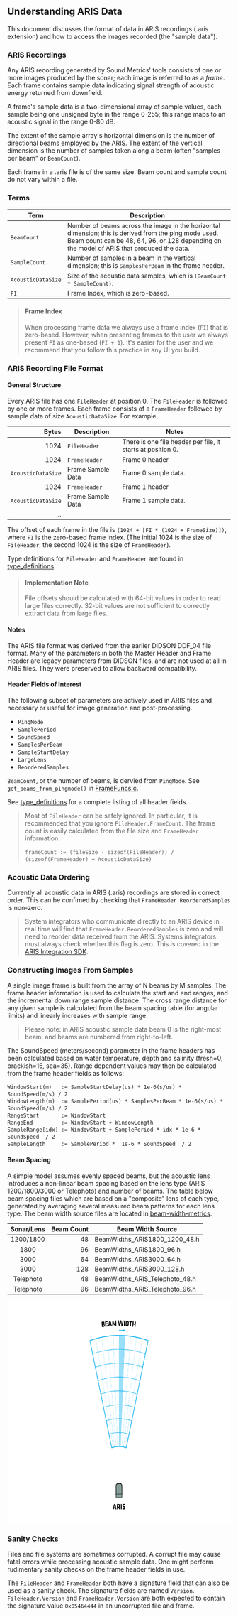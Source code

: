 ## Understanding ARIS Data

This document discusses the format of data in ARIS recordings (.aris extension) and how to
access the images recorded (the "sample data").

### ARIS Recordings

Any ARIS recording generated by Sound Metrics' tools consists of one or
more images produced by the sonar; each image is referred to as a *frame*. Each
frame contains sample data indicating signal strength of acoustic energy
returned from downfield.

A frame's sample data is a two-dimensional array of sample values,
each sample being one unsigned byte in the range 0-255; this range maps
to an acoustic signal in the range 0-80 dB.

The extent of the sample array's horizontal dimension is the number of
directional beams employed by the ARIS.
The extent of the vertical dimension is the number of samples
taken along a beam (often "samples per beam" or `BeamCount`).

Each frame in a .aris file is of the same size. Beam count and sample count
do not vary within a file.

### Terms

| Term | Description |
| ----- | ----- |
| `BeamCount`  | Number of beams across the image in the horizontal dimension; this is derived from the ping mode used. Beam count can be 48, 64, 96, or 128 depending on the model of ARIS that produced the data. |
| `SampleCount`| Number of samples in a beam in the vertical dimension; this is `SamplesPerBeam` in the frame header.
| `AcousticDataSize`  | Size of the acoustic data samples, which is `(BeamCount * SampleCount)`. |
| `FI` | Frame Index, which is zero-based.

> #### Frame Index
> When processing frame data we always use a frame index (`FI`) that is zero-based.
> However, when presenting frames to the user we always present `FI` as one-based
> (`FI + 1`).
> It's easier for the user and we recommend that you follow this practice in any UI
> you build.  

### ARIS Recording File Format

#### General Structure

Every ARIS file has one `FileHeader` at position 0.
The `FileHeader` is followed by one or more frames.
Each frame consists of a `FrameHeader` followed by sample
data of size `AcousticDataSize`. For example,

| Bytes | Description | Notes |
| -----: | ----- | ----- |
| 1024 | `FileHeader` | There is one file header per file, it starts at position 0. |
| 1024 | `FrameHeader` | Frame 0 header |
| `AcousticDataSize` | Frame Sample Data | Frame 0 sample data.
| 1024 | `FrameHeader` | Frame 1 header |
| `AcousticDataSize` | Frame Sample Data | Frame 1 sample data.
| ... | | | |

The offset of each frame in the file is
`(1024 + [FI * (1024 + FrameSize)])`,
where `FI` is the zero-based frame index.
(The initial 1024 is the size of `FileHeader`,
the second 1024 is the size of `FrameHeader`). 

Type definitions for `FileHeader` and `FrameHeader` are found in
[type_definitions](https://github.com/SoundMetrics/aris-file-sdk/tree/master/type_definitions).

> #### Implementation Note
> File offsets should be calculated with 64-bit values 
in order to read large files correctly. 32-bit values are not
sufficient to correctly extract data from large files.

#### Notes

The ARIS file format was derived from the earlier DIDSON DDF_04 
file format. 
Many of the parameters in both the Master Header and Frame Header 
are legacy parameters from DIDSON files, and are not used at all 
in ARIS files. 
They were preserved to allow backward compatibility. 

#### Header Fields of Interest

The following subset of parameters are actively used in ARIS files 
and necessary or useful for image generation and post-processing.

* `PingMode`
* `SamplePeriod`
* `SoundSpeed`
* `SamplesPerBeam`
* `SampleStartDelay`
* `LargeLens`
* `ReorderedSamples`

`BeamCount`, or the number of beams, is dervied from `PingMode`.
See `get_beams_from_pingmode()` in
[FrameFuncs.c](https://github.com/SoundMetrics/aris-file-sdk/blob/master/common-code/FrameFuncs.c).

See
[type_definitions](https://github.com/SoundMetrics/aris-file-sdk/tree/master/type_definitions)
for a complete
listing of all header fields.

> Most of `FileHeader` can be safely ignored. In particular, it is recommended that you
> ignore `FileHeader.FrameCount`. The frame count is easily calculated from the file
> size and `FrameHeader` information:
> ```
> frameCount := (fileSize - sizeof(FileHeader)) / (sizeof(FrameHeader) + AcousticDataSize)
> ```

### Acoustic Data Ordering

Currently all acoustic data in ARIS (.aris) recordings
are stored in correct order.
This can be confimed by checking that `FrameHeader.ReorderedSamples`
is non-zero.

> System integrators who communicate directly to an ARIS device
> in real time will find that `FrameHeader.ReorderedSamples`
> is zero and will need to reorder data received from the
> ARIS. Systems integrators must always check whether this flag
> is zero. This is covered in the
> [ARIS Integration SDK](https://github.com/SoundMetrics/aris-integration-sdk).

### Constructing Images From Samples

A single image frame is built from the array of N beams by M samples.
The frame header information is used to calculate the start and end
ranges, and the incremental down range sample distance.
The cross range distance for any given sample is calculated from the
beam spacing table (for angular limits) and linearly increases with
sample range.

> Please note: in ARIS acoustic sample data beam 0 is the right-most
> beam, and beams are numbered from right-to-left.

The SoundSpeed (meters/second) parameter in the frame headers has been
calculated based on water temperature, depth and salinity
(fresh=0, brackish=15, sea=35).
Range dependent values may then be calculated from the frame header
fields as follows:

```
WindowStart(m)   := SampleStartDelay(us) * 1e-6(s/us) * SoundSpeed(m/s) / 2
WindowLength(m)  := SamplePeriod(us) * SamplesPerBeam * 1e-6(s/us) * SoundSpeed(m/s) / 2
RangeStart       := WindowStart
RangeEnd         := WindowStart + WindowLength
SampleRange[idx] := WindowStart + SamplePeriod * idx * 1e-6 * SoundSpeed  / 2
SampleLength     := SamplePeriod *  1e-6 * SoundSpeed  / 2
```

#### Beam Spacing

A simple model assumes evenly spaced beams, but the acoustic lens
introduces a non-linear beam spacing based on the lens type
(ARIS 1200/1800/3000 or Telephoto) and number of beams.
The table below beam spacing files which are based on a
"composite" lens of each type, generated by averaging several
measured beam patterns for each lens type. The beam width source files
are located in
[beam-width-metrics](https://github.com/SoundMetrics/aris-file-sdk/tree/master/beam-width-metrics).

| Sonar/Lens | Beam Count | Beam Width Source |
| :-----:   | -----: | ----- |
| 1200/1800 | 48  | BeamWidths_ARIS1800_1200_48.h |
| 1800      | 96  | BeamWidths_ARIS1800_96.h |
| 3000      | 64  | BeamWidths_ARIS3000_64.h |
| 3000      | 128 | BeamWidths_ARIS3000_128.h |
| Telephoto | 48  | BeamWidths_ARIS_Telephoto_48.h |
| Telephoto | 96  | BeamWidths_ARIS_Telephoto_96.h |

<img src="SDK Illustrations_2.png" height="500" alt="Illustration of Beam Width">

### Sanity Checks

Files and file systems are sometimes corrupted. A corrupt file may cause fatal errors
while processing acoustic sample data. One might perform rudimentary sanity checks on
the frame header fields in use.

The `FileHeader` and `FrameHeader` both have a signature field that can also be used as a
sanity check. The signature fields are named `Version`.
`FileHeader.Version` and `FrameHeader.Version` are both expected to contain the
signature value `0x05464444` in an uncorrupted file and frame.
